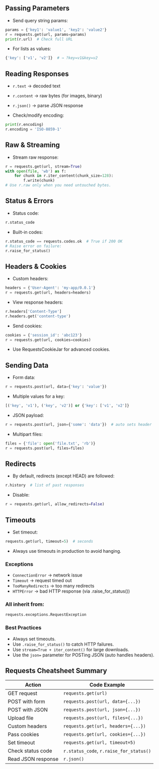 
## Passing Parameters
- Send query string params:

```python
params = {'key1': 'value1', 'key2': 'value2'}
r = requests.get(url, params=params)
print(r.url)  # Check full URL
```

- For lists as values:

```python
{'key': ['v1', 'v2']}  # → ?key=v1&key=v2
```

## Reading Responses
- `r.text` → decoded text
- `r.content` → raw bytes (for images, binary)
- `r.json()` → parse JSON response

- Check/modify encoding:

```python
print(r.encoding)
r.encoding = 'ISO-8859-1'
```

## Raw & Streaming
- Stream raw response:

```python
r = requests.get(url, stream=True)
with open(file, 'wb') as f:
    for chunk in r.iter_content(chunk_size=128):
        f.write(chunk)
# Use r.raw only when you need untouched bytes.
```

## Status & Errors
- Status code:
```python
r.status_code
```

- Built-in codes:

```python
r.status_code == requests.codes.ok  # True if 200 OK
# Raise error on failure:
r.raise_for_status()
```

## Headers & Cookies
- Custom headers:

```python
headers = {'User-Agent': 'my-app/0.0.1'}
r = requests.get(url, headers=headers)
```

- View response headers:

```python
r.headers['Content-Type']
r.headers.get('content-type')
```

- Send cookies:

```python
cookies = {'session_id': 'abc123'}
r = requests.get(url, cookies=cookies)
```

- Use RequestsCookieJar for advanced cookies.

## Sending Data
- Form data:

```python
r = requests.post(url, data={'key': 'value'})
```

- Multiple values for a key:

```python
[('key', 'v1'), ('key', 'v2')] or {'key': ['v1', 'v2']}
```

- JSON payload:

```python
r = requests.post(url, json={'some': 'data'})  # auto sets header
```

- Multipart files:

```python
files = {'file': open('file.txt', 'rb')}
r = requests.post(url, files=files)
```

## Redirects
- By default, redirects (except HEAD) are followed:

```python
r.history  # list of past responses
```

- Disable:

```python
r = requests.get(url, allow_redirects=False)
```

## Timeouts
- Set timeout:

```python
requests.get(url, timeout=5)  # seconds
```
- Always use timeouts in production to avoid hanging.

### Exceptions
- `ConnectionError` → network issue
- `Timeout` → request timed out
- `TooManyRedirects` → too many redirects
- `HTTPError` → bad HTTP response (via .raise_for_status())

### All inherit from:

```python
requests.exceptions.RequestException
```

### Best Practices
- Always set timeouts.
- Use `.raise_for_status()` to catch HTTP failures.
- Use `stream=True + iter_content()` for large downloads.
- Use the `json=` parameter for POSTing JSON (auto handles headers).

## Requests Cheatsheet Summary

| **Action**           | **Code Example**                                  |
|----------------------|--------------------------------------------------|
| GET request          | `requests.get(url)`                               |
| POST with form       | `requests.post(url, data={...})`                  |
| POST with JSON       | `requests.post(url, json={...})`                  |
| Upload file          | `requests.post(url, files={...})`                 |
| Custom headers       | `requests.get(url, headers={...})`                |
| Pass cookies         | `requests.get(url, cookies={...})`                |
| Set timeout          | `requests.get(url, timeout=5)`                    |
| Check status code    | `r.status_code`, `r.raise_for_status()`           |
| Read JSON response   | `r.json()`                                       |
